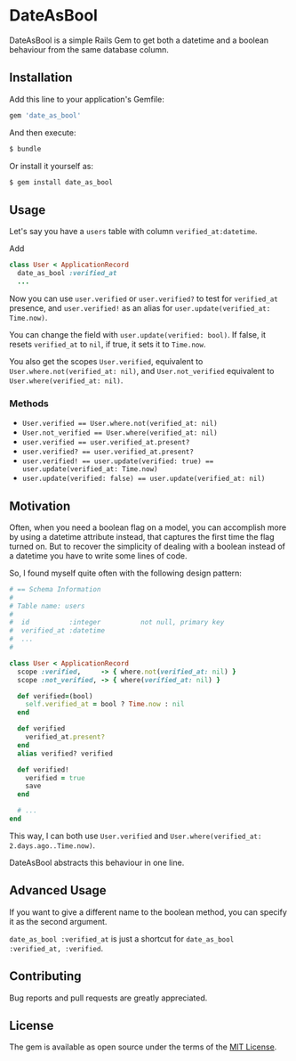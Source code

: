 # DateAsBool

DateAsBool is a simple Rails Gem to get both a datetime and a boolean behaviour from the same database column.

## Installation
Add this line to your application's Gemfile:

```ruby
gem 'date_as_bool'
```

And then execute:
```bash
$ bundle
```

Or install it yourself as:
```bash
$ gem install date_as_bool
```

## Usage
Let's say you have a `users` table with column `verified_at:datetime`.

Add
```ruby
class User < ApplicationRecord
  date_as_bool :verified_at
  ...
```

Now you can use `user.verified` or `user.verified?` to test for `verified_at` presence, and `user.verified!` as an alias for `user.update(verified_at: Time.now)`.

You can change the field with `user.update(verified: bool)`. If false, it resets `verified_at` to `nil`, if true, it sets it to `Time.now`.

You also get the scopes `User.verified`, equivalent to `User.where.not(verified_at: nil)`, and `User.not_verified` equivalent to `User.where(verified_at: nil)`.

### Methods

* `User.verified == User.where.not(verified_at: nil)`
* `User.not_verified == User.where(verified_at: nil)`
* `user.verified == user.verified_at.present?`
* `user.verified? == user.verified_at.present?`
* `user.verified! == user.update(verified: true) == user.update(verified_at: Time.now)`
* `user.update(verified: false) == user.update(verified_at: nil)`

## Motivation

Often, when you need a boolean flag on a model, you can accomplish more by using a datetime attribute instead, that captures the first time the flag turned on. But to recover the simplicity of dealing with a boolean instead of a datetime you have to write some lines of code.

So, I found myself quite often with the following design pattern:

```ruby
# == Schema Information
#
# Table name: users
#
#  id          :integer          not null, primary key
#  verified_at :datetime
#  ...
#

class User < ApplicationRecord
  scope :verified,     -> { where.not(verified_at: nil) }
  scope :not_verified, -> { where(verified_at: nil) }

  def verified=(bool)
    self.verified_at = bool ? Time.now : nil
  end

  def verified
    verified_at.present?
  end
  alias verified? verified

  def verified!
    verified = true
    save
  end

  # ...
end
```

This way, I can both use `User.verified` and `User.where(verified_at: 2.days.ago..Time.now)`.

DateAsBool abstracts this behaviour in one line.

## Advanced Usage
If you want to give a different name to the boolean method, you can specify it as the second argument.

`date_as_bool :verified_at` is just a shortcut for `date_as_bool :verified_at, :verified`.

## Contributing
Bug reports and pull requests are greatly appreciated.

## License
The gem is available as open source under the terms of the [MIT License](http://opensource.org/licenses/MIT).
